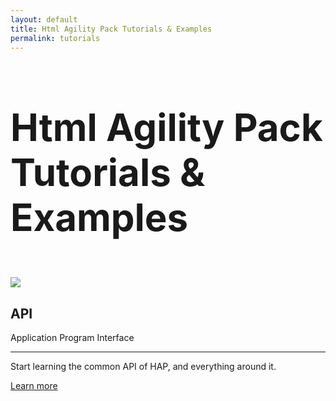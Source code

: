 ```yaml
---
layout: default
title: Html Agility Pack Tutorials & Examples
permalink: tutorials
---
```


<h1 class="text-center" style="margin-bottom: 60px; font-size: 60px">Html Agility Pack Tutorials & Examples</h1>

<div id="banner-leaderboard"><a href='http://entityframework-extensions.net/?z=hap&y=leaderboard'><img src='{{ site.github.url }}/images/banners/entityframework-extensions-728x90.jpg'></a></div>

<div class="row">
	<div class="col-md-6 col-lg-4">
		<div class="jumbotron">
			<h2 class="display-4">API</h2>
			<p class="lead">Application Program Interface</p>
			<hr class="my-4">
			<p>Start learning the common API of HAP, and everything around it.</p>
			<p class="lead">
				<a class="btn btn-primary btn-lg" href="api" role="button">Learn more</a>
			</p>
		</div>
	</div>
</div>
